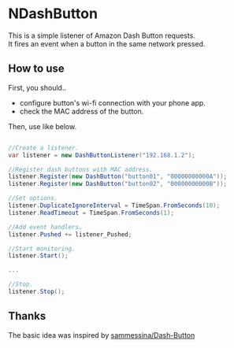 # NDashButton

This is a simple listener of Amazon Dash Button requests.  
It fires an event when a button in the same network pressed.  

## How to use

First, you should..

* configure button's wi-fi connection with your phone app.
* check the MAC address of the button.

Then, use like below.

```csharp

//Create a listener.
var listener = new DashButtonListener("192.168.1.2");

//Register dash buttons with MAC address.
listener.Register(new DashButton("button01", "00000000000A"));
listener.Register(new DashButton("button02", "00000000000B"));

//Set options.
listener.DuplicateIgnoreInterval = TimeSpan.FromSeconds(10);
listener.ReadTimeout = TimeSpan.FromSeconds(1);

//Add event handlers.
listener.Pushed += listener_Pushed;

//Start monitoring.
listener.Start();

...

//Stop.
listener.Stop();

```

## Thanks

The basic idea was inspired by [sammessina/Dash-Button](https://github.com/sammessina/Dash-Button)

